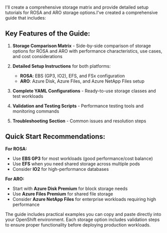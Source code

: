I'll create a comprehensive storage matrix and provide detailed setup tutorials for ROSA and ARO storage options.I've created a comprehensive guide that includes:

## Key Features of the Guide:

1. **Storage Comparison Matrix** - Side-by-side comparison of storage options for ROSA and ARO with performance characteristics, use cases, and cost considerations

2. **Detailed Setup Instructions** for both platforms:
   - **ROSA**: EBS (GP3, IO2), EFS, and FSx configuration
   - **ARO**: Azure Disk, Azure Files, and Azure NetApp Files setup

3. **Complete YAML Configurations** - Ready-to-use storage classes and test workloads

4. **Validation and Testing Scripts** - Performance testing tools and monitoring commands

5. **Troubleshooting Section** - Common issues and resolution steps

## Quick Start Recommendations:

**For ROSA:**
- Use **EBS GP3** for most workloads (good performance/cost balance)
- Use **EFS** when you need shared storage across multiple pods
- Consider **IO2** for high-performance databases

**For ARO:**
- Start with **Azure Disk Premium** for block storage needs
- Use **Azure Files Premium** for shared file storage
- Consider **Azure NetApp Files** for enterprise workloads requiring high performance

The guide includes practical examples you can copy and paste directly into your OpenShift environment. Each storage option includes validation steps to ensure proper functionality before deploying production workloads.

